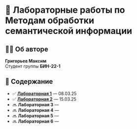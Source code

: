 # 📌 Лабораторные работы по Методам обработки семантической информации 

## 👨‍🎓 Об авторе  
**Григорьев Максим**  
Студент группы **БИН-22-1**  

## 📂 Содержание  
- ✅ **[Лабораторная 1](1-lab/homework.ipynb)** — 08.03.25
- ✅ **[Лабораторная 2](2-lab/2-lab.ipynb)** — 15.03.25
- 🔜 **Лабораторная 3** —  
- 🔜 **Лабораторная 4** —
- 🔜 **Лабораторная 5** —
- 🔜 **Лабораторная 6** —  
